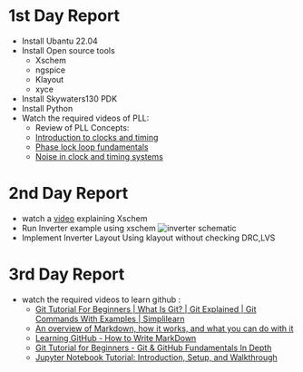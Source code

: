 # 1st Day Report
- Install Ubantu 22.04
- Install Open source tools
  - Xschem
  - ngspice
  - Klayout
  - xyce
- Install Skywaters130 PDK
- Install Python
- Watch the required videos of PLL:
  - Review of PLL Concepts:
  - [Introduction to clocks and timing](https://training.ti.com/ti-precision-labs-clocks-and-timing-introduction?context=1139747-1140114-1140116)
  - [Phase lock loop fundamentals](https://training.ti.com/ti-precision-labs-clocks-and-timing-phase-lock-loop-fundamentals?context=1139747-1140114-1140117)
  - [Noise in clock and timing systems](https://training.ti.com/ti-precision-labs-clocks-and-timing-noise-clock-and-timing-systems?context=1139747-1140114-1140136)
# 2nd Day Report
- watch a [video](https://youtu.be/bm3l21ExLOY) explaining Xschem
- Run Inverter example using xschem
  ![inverter schematic](C:\Users\DELL\Documents\mabrains/inverter_trans.PNG)
- Implement Inverter Layout Using klayout without checking DRC,LVS
# 3rd Day Report
- watch the required videos to learn github :
   - [Git Tutorial For Beginners | What Is Git? | Git Explained | Git Commands With Examples | Simplilearn](https://www.youtube.com/watch?v=AQ9ksXoBAOg)
   - [An overview of Markdown, how it works, and what you can do with it](https://www.markdownguide.org/getting-started/)
   - [Learning GitHub - How to Write MarkDown](https://www.youtube.com/watch?v=eJojC3lSkwg)
   - [Git Tutorial for Beginners - Git & GitHub Fundamentals In Depth](https://www.youtube.com/watch?v=DVRQoVRzMIY)
   - [Jupyter Notebook Tutorial: Introduction, Setup, and Walkthrough](https://www.youtube.com/watch?v=HW29067qVWk)
   


